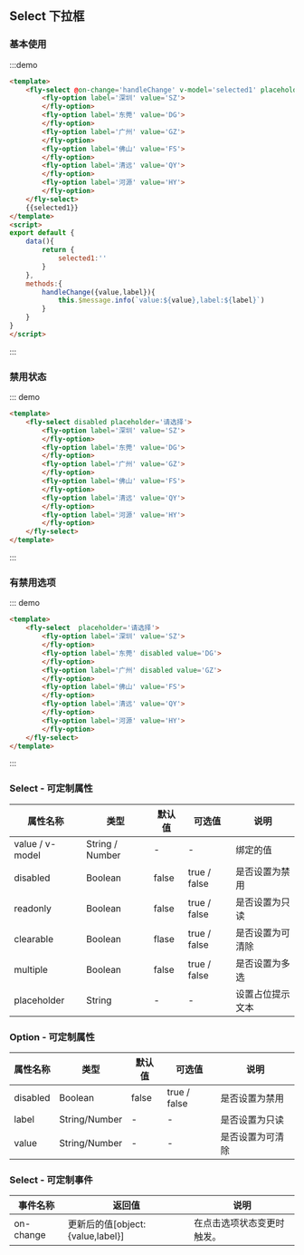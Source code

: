 <script>
module.exports = {
    data(){
        return {
            selected1:''
        }
    },
    methods:{
        handleChange({value,label}){
            this.$message.info(`value:${value},label:${label}`)
        }
    }
}
</script>

## Select 下拉框

### 基本使用

:::demo
```html
<template>
    <fly-select @on-change='handleChange' v-model='selected1' placeholder='请选择'>
        <fly-option label='深圳' value='SZ'>
        </fly-option>
        <fly-option label='东莞' value='DG'>
        </fly-option>
        <fly-option label='广州' value='GZ'>
        </fly-option>
        <fly-option label='佛山' value='FS'>
        </fly-option>
        <fly-option label='清远' value='QY'>
        </fly-option>
        <fly-option label='河源' value='HY'>
        </fly-option>
    </fly-select>
    {{selected1}}
</template>
<script>
export default {
    data(){
        return {
            selected1:''
        }
    },
    methods:{
        handleChange({value,label}){
            this.$message.info(`value:${value},label:${label}`)
        }
    }
}
</script>
```
:::

### 禁用状态

::: demo
```html
<template>
    <fly-select disabled placeholder='请选择'>
        <fly-option label='深圳' value='SZ'>
        </fly-option>
        <fly-option label='东莞' value='DG'>
        </fly-option>
        <fly-option label='广州' value='GZ'>
        </fly-option>
        <fly-option label='佛山' value='FS'>
        </fly-option>
        <fly-option label='清远' value='QY'>
        </fly-option>
        <fly-option label='河源' value='HY'>
        </fly-option>
    </fly-select>
</template>
```
:::

### 有禁用选项

::: demo
```html
<template>
    <fly-select  placeholder='请选择'>
        <fly-option label='深圳' value='SZ'>
        </fly-option>
        <fly-option label='东莞' disabled value='DG'>
        </fly-option>
        <fly-option label='广州' disabled value='GZ'>
        </fly-option>
        <fly-option label='佛山' value='FS'>
        </fly-option>
        <fly-option label='清远' value='QY'>
        </fly-option>
        <fly-option label='河源' value='HY'>
        </fly-option>
    </fly-select>
</template>
```
:::


### Select - 可定制属性

属性名称 | 类型 | 默认值  | 可选值  | 说明  |
---------|----------|---------|---------|--------|
value / v-model | String / Number | - | - | 绑定的值 |
disabled | Boolean | false  | true / false | 是否设置为禁用  |
readonly | Boolean | false  | true / false | 是否设置为只读  |
clearable | Boolean | flase | true / false | 是否设置为可清除 |
multiple | Boolean | false | true / false | 是否设置为多选 |
placeholder | String | - | - | 设置占位提示文本 |

### Option - 可定制属性

属性名称 | 类型 | 默认值  | 可选值  | 说明  |
---------|----------|---------|---------|--------|
disabled | Boolean | false  | true / false | 是否设置为禁用  |
label | String/Number | -  | - | 是否设置为只读  |
value | String/Number | - | - | 是否设置为可清除 |


### Select - 可定制事件
事件名称 | 返回值 | 说明
---------|----------|---------
 on-change | 更新后的值[object:{value,label}] | 在点击选项状态变更时触发。